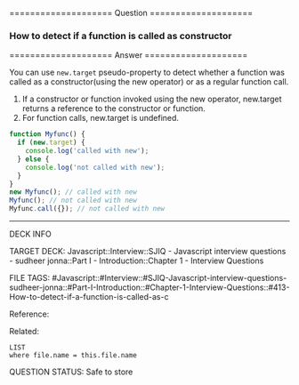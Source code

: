 ==================== Question ====================  

### How to detect if a function is called as constructor  

==================== Answer ====================  

You can use `new.target` pseudo-property to detect whether a function was called
as a constructor(using the new operator) or as a regular function call.

1. If a constructor or function invoked using the new operator, new.target
   returns a reference to the constructor or function.
2. For function calls, new.target is undefined.

```javascript
function Myfunc() {
  if (new.target) {
    console.log('called with new');
  } else {
    console.log('not called with new');
  }
}
new Myfunc(); // called with new
Myfunc(); // not called with new
Myfunc.call({}); // not called with new
```

---

DECK INFO

TARGET DECK: Javascript::Interview::SJIQ - Javascript interview questions -
sudheer jonna::Part I - Introduction::Chapter 1 - Interview Questions

FILE TAGS:
#Javascript::#Interview::#SJIQ-Javascript-interview-questions-sudheer-jonna::#Part-I-Introduction::#Chapter-1-Interview-Questions::#413-How-to-detect-if-a-function-is-called-as-c

Reference:

Related:

```dataview
LIST
where file.name = this.file.name
```

QUESTION STATUS: Safe to store
